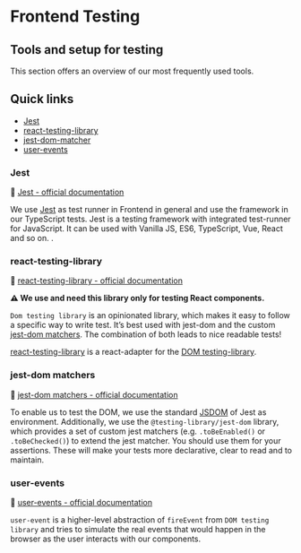 # Frontend Testing

## Tools and setup for testing

This section offers an overview of our most frequently used tools.

## Quick links

- [Jest](about:blank#jest)
- [react-testing-library](about:blank#react-testing-library)
- [jest-dom-matcher](about:blank#jest-dom-matchers)
- [user-events](about:blank#user-events)

### Jest

🔗 [Jest - official documentation](https://jestjs.io/docs/)

We use [Jest](hhttps://jestjs.io/docs/) as test runner in Frontend in general and use the framework in our TypeScript tests. Jest is a testing framework with integrated test-runner for JavaScript. It can be used with Vanilla JS, ES6, TypeScript, Vue, React and so on.
.

### react-testing-library

🔗 [react-testing-library - official documentation](https://testing-library.com/docs/intro)

**⚠️ We use and need this library only for testing React components.**

`Dom testing library` is an opinionated library, which makes it easy to follow a specific way to write test. It’s best used with jest-dom and the custom [jest-dom matchers](https://github.com/testing-library/jest-dom#readme). The combination of both leads to nice readable tests!

[react-testing-library](https://testing-library.com/docs/react-testing-library/intro) is a react-adapter for the [DOM testing-library](https://testing-library.com/docs/). 

### jest-dom matchers

🔗 [jest-dom matchers - official documentation](https://github.com/testing-library/jest-dom#readme)

To enable us to test the DOM, we use the standard [JSDOM](https://github.com/jsdom/jsdom) of Jest as environment. Additionally, we use the `@testing-library/jest-dom` library, which provides a set of custom jest matchers (e.g. `.toBeEnabled()` or `.toBeChecked()`) to extend the jest matcher. You should use them for your assertions. These will make your tests more declarative, clear to read and to maintain.

### user-events

🔗 [user-events - official documentation](https://github.com/testing-library/user-event/)

`user-event` is a higher-level abstraction of `fireEvent` from `DOM testing library` and tries to simulate the real events that would happen in the browser as the user interacts with our components. 


